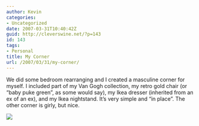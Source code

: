 ```yaml
---
author: Kevin
categories:
- Uncategorized
date: 2007-03-31T10:40:42Z
guid: http://cleverswine.net/?p=143
id: 143
tags:
- Personal
title: My Corner
url: /2007/03/31/my-corner/
---
```


We did some bedroom rearranging and I created a masculine corner for myself. I included part of my Van Gogh collection, my retro gold chair (or &#8220;baby puke green&#8221;, as some would say), my Ikea dresser (inherited from an ex of an ex), and my Ikea nightstand. It&#8217;s very simple and &#8220;in place&#8221;. The other corner is girly, but nice.

[<img src="https://i1.wp.com/farm1.static.flickr.com/201/440998810_7ffb9579cd_m_d.jpg?w=840" data-recalc-dims="1" />](http://www.flickr.com/photos/cleverswine/440998810/)